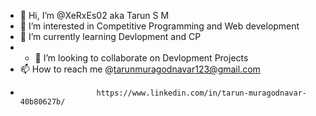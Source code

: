 - 👋 Hi, I’m @XeRxEs02 aka Tarun S M
- 👀 I’m interested in Competitive Programming and Web development
- 🌱 I’m currently learning Devlopment and CP
- - 💞️ I’m looking to collaborate on Devlopment Projects 
- 📫 How to reach me @tarunmuragodnavar123@gmail.com
-                      https://www.linkedin.com/in/tarun-muragodnavar-40b80627b/

<!---
XeRxEs02/XeRxEs02 is a ✨ special ✨ repository because its `README.md` (this file) appears on your GitHub profile.
You can click the Preview link to take a look at your changes.
--->
